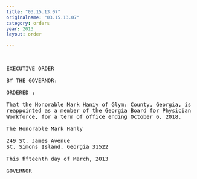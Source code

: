 ```yaml
---
title: "03.15.13.07"
originalname: "03.15.13.07"
category: orders
year: 2013
layout: order

---
```

<pre>
 

EXECUTIVE ORDER

BY THE GOVERNOR:

ORDERED :

That the Honorable Mark Haniy of Glym: County, Georgia, is
reappointed as a member of the Georgia Board for Physician
Workforce, for a term of office ending October 6, 2018.

The Honorable Mark Hanly

249 St. James Avenue
St. Simons Island, Georgia 31522

This ﬁfteenth day of March, 2013

GOVERNOR

</pre>
